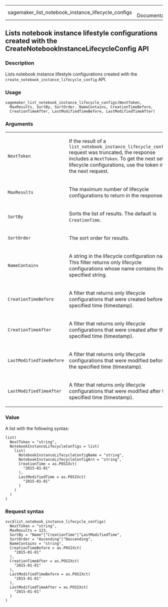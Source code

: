<table style="width: 100%;">
<tbody>
<tr class="odd">
<td>sagemaker_list_notebook_instance_lifecycle_configs</td>
<td style="text-align: right;">R Documentation</td>
</tr>
</tbody>
</table>

## Lists notebook instance lifestyle configurations created with the CreateNotebookInstanceLifecycleConfig API

### Description

Lists notebook instance lifestyle configurations created with the
`create_notebook_instance_lifecycle_config` API.

### Usage

    sagemaker_list_notebook_instance_lifecycle_configs(NextToken,
      MaxResults, SortBy, SortOrder, NameContains, CreationTimeBefore,
      CreationTimeAfter, LastModifiedTimeBefore, LastModifiedTimeAfter)

### Arguments

<table>
<colgroup>
<col style="width: 35%" />
<col style="width: 65%" />
</colgroup>
<tbody>
<tr class="odd">
<td><code
id="sagemaker_list_notebook_instance_lifecycle_configs_:_NextToken">NextToken</code></td>
<td><p>If the result of a
<code>list_notebook_instance_lifecycle_configs</code> request was
truncated, the response includes a <code>NextToken</code>. To get the
next set of lifecycle configurations, use the token in the next
request.</p></td>
</tr>
<tr class="even">
<td><code
id="sagemaker_list_notebook_instance_lifecycle_configs_:_MaxResults">MaxResults</code></td>
<td><p>The maximum number of lifecycle configurations to return in the
response.</p></td>
</tr>
<tr class="odd">
<td><code
id="sagemaker_list_notebook_instance_lifecycle_configs_:_SortBy">SortBy</code></td>
<td><p>Sorts the list of results. The default is
<code>CreationTime</code>.</p></td>
</tr>
<tr class="even">
<td><code
id="sagemaker_list_notebook_instance_lifecycle_configs_:_SortOrder">SortOrder</code></td>
<td><p>The sort order for results.</p></td>
</tr>
<tr class="odd">
<td><code
id="sagemaker_list_notebook_instance_lifecycle_configs_:_NameContains">NameContains</code></td>
<td><p>A string in the lifecycle configuration name. This filter returns
only lifecycle configurations whose name contains the specified
string.</p></td>
</tr>
<tr class="even">
<td><code
id="sagemaker_list_notebook_instance_lifecycle_configs_:_CreationTimeBefore">CreationTimeBefore</code></td>
<td><p>A filter that returns only lifecycle configurations that were
created before the specified time (timestamp).</p></td>
</tr>
<tr class="odd">
<td><code
id="sagemaker_list_notebook_instance_lifecycle_configs_:_CreationTimeAfter">CreationTimeAfter</code></td>
<td><p>A filter that returns only lifecycle configurations that were
created after the specified time (timestamp).</p></td>
</tr>
<tr class="even">
<td><code
id="sagemaker_list_notebook_instance_lifecycle_configs_:_LastModifiedTimeBefore">LastModifiedTimeBefore</code></td>
<td><p>A filter that returns only lifecycle configurations that were
modified before the specified time (timestamp).</p></td>
</tr>
<tr class="odd">
<td><code
id="sagemaker_list_notebook_instance_lifecycle_configs_:_LastModifiedTimeAfter">LastModifiedTimeAfter</code></td>
<td><p>A filter that returns only lifecycle configurations that were
modified after the specified time (timestamp).</p></td>
</tr>
</tbody>
</table>

### Value

A list with the following syntax:

    list(
      NextToken = "string",
      NotebookInstanceLifecycleConfigs = list(
        list(
          NotebookInstanceLifecycleConfigName = "string",
          NotebookInstanceLifecycleConfigArn = "string",
          CreationTime = as.POSIXct(
            "2015-01-01"
          ),
          LastModifiedTime = as.POSIXct(
            "2015-01-01"
          )
        )
      )
    )

### Request syntax

    svc$list_notebook_instance_lifecycle_configs(
      NextToken = "string",
      MaxResults = 123,
      SortBy = "Name"|"CreationTime"|"LastModifiedTime",
      SortOrder = "Ascending"|"Descending",
      NameContains = "string",
      CreationTimeBefore = as.POSIXct(
        "2015-01-01"
      ),
      CreationTimeAfter = as.POSIXct(
        "2015-01-01"
      ),
      LastModifiedTimeBefore = as.POSIXct(
        "2015-01-01"
      ),
      LastModifiedTimeAfter = as.POSIXct(
        "2015-01-01"
      )
    )
